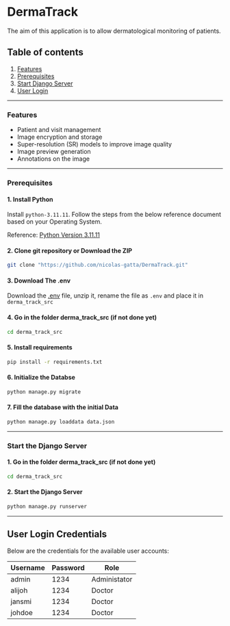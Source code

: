# DermaTrack
The aim of this application is to allow dermatological monitoring of patients.


## Table of contents
1. [Features](#features)
2. [Prerequisites](#prerequisites)
3. [Start Django Server](#start-the-django-server)
4. [User Login](#user-login-credentials)

---

### Features

- Patient and visit management
- Image encryption and storage
- Super-resolution (SR) models to improve image quality
- Image preview generation
- Annotations on the image

---
### Prerequisites

#### 1. Install Python
Install ```python-3.11.11```. Follow the steps from the below reference document based on your Operating System.

Reference: [Python Version 3.11.11](https://www.python.org/downloads/release/python-31111/)

#### 2. Clone git repository or Download the ZIP
```bash
git clone "https://github.com/nicolas-gatta/DermaTrack.git"
```

#### 3. Download The .env
Download the [.env](https://www.python.org/downloads/release/python-31111/) file, unzip it, rename the file as ```.env``` and place it  in ```derma_track_src```

#### 4. Go in the folder derma_track_src (if not done yet)
```bash
cd derma_track_src
```

#### 5. Install requirements
```bash
pip install -r requirements.txt
```

#### 6. Initialize the Databse
```bash
python manage.py migrate
```

#### 7. Fill the database with the initial Data
```bash
python manage.py loaddata data.json
```

---
### Start the Django Server

#### 1. Go in the folder derma_track_src (if not done yet)
```bash
cd derma_track_src
```

#### 2. Start the Django Server
```bash
python manage.py runserver
```
---
## User Login Credentials

Below are the credentials for the available user accounts:

 **Username**       | **Password** | **Role**     |
--------------------| ------------ | ------------ |
admin               | 1234         | Administator |
alijoh              | 1234         | Doctor       |
jansmi              | 1234         | Doctor       |
johdoe              | 1234         | Doctor       |